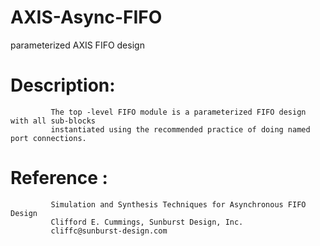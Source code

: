 # AXIS-Async-FIFO
parameterized AXIS FIFO design

# Description: 
             The top -level FIFO module is a parameterized FIFO design with all sub-blocks 
             instantiated using the recommended practice of doing named port connections.
# Reference  : 
             Simulation and Synthesis Techniques for Asynchronous FIFO Design 
             Clifford E. Cummings, Sunburst Design, Inc. 
             cliffc@sunburst-design.com
